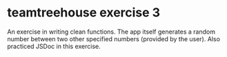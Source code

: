 # teamtreehouse exercise 3
An exercise in writing clean functions. The app itself generates a random number between two other specified numbers (provided by the user).  Also practiced JSDoc in this exercise.
